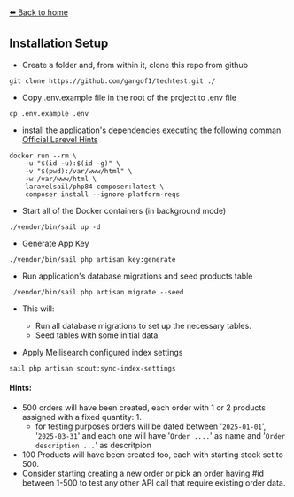 [⬅️ Back to home](../README.md)

## Installation Setup 
- Create a folder and, from within it, clone this repo from github
```
git clone https://github.com/gangof1/techtest.git ./
```
- Copy .env.example file in the root of the project to .env file
```
cp .env.example .env
```
- install the application's dependencies executing the following comman <a href="https://laravel.com/docs/11.x/sail#installing-composer-dependencies-for-existing-projects">Official Larevel Hints</a>
```
docker run --rm \
    -u "$(id -u):$(id -g)" \
    -v "$(pwd):/var/www/html" \
    -w /var/www/html \
    laravelsail/php84-composer:latest \
    composer install --ignore-platform-reqs
```
- Start all of the Docker containers (in background mode)
```
./vendor/bin/sail up -d
```
- Generate App Key
```
./vendor/bin/sail php artisan key:generate
```
- Run application's database migrations and seed products table
```
./vendor/bin/sail php artisan migrate --seed
```
- This will:
  * Run all database migrations to set up the necessary tables.
  * Seed tables with some initial data.

- Apply Meilisearch configured index settings 
```
sail php artisan scout:sync-index-settings
```
#### Hints:
* 500 orders will have been created, each order with 1 or 2 products assigned with a fixed quantity: 1. 
  * for testing purposes orders will be dated between '`2025-01-01`', '`2025-03-31`' and each one will have '`Order ....`' as name and '`Order description ...`' as descritpion
* 100 Products will have been created too, each with starting stock set to 500. 
* Consider starting creating a new order or pick an order having #id between 1-500 to test any other API call that require existing order data.
